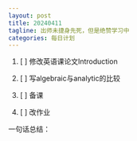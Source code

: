 ```yaml
---
layout: post
title: 20240411
tagline: 出师未捷身先死，但是绝赞学习中
categories: 每日计划
---
```




1. [ ] 修改英语课论文Introduction

2. [ ] 写algebraic与analytic的比较

3. [ ] 备课

4. [ ] 改作业

一句话总结：